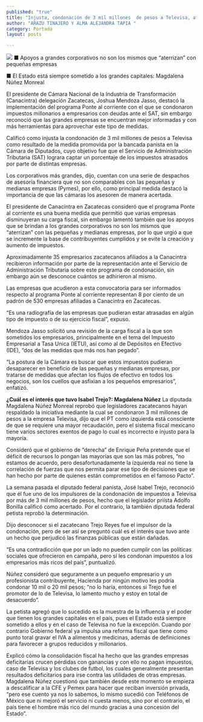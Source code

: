 ```yaml
---
published: "true"
title: "Injusta, condonación de 3 mil millones  de pesos a Televisa, afirma Canacintra"
author: "ARAZU TINAJERO Y ALMA ALEJANDRA TAPIA "
category: Portada
layout: posts

---
```


![](http://i.imgur.com/7mQ7Y7sm.jpg)
■ Apoyos a grandes corporativos no son los mismos que “aterrizan” con pequeñas empresas

■ El Estado está siempre sometido a los grandes capitales: Magdalena Núñez Monreal

El presidente de Cámara Nacional de la Industria de Transformación (Canacintra) delegación Zacatecas, Joshua Mendoza Jasso, destacó la implementación del programa Ponte al corriente con el que se condonaron impuestos millonarios a empresarios con deudas ante el SAT, sin embargo reconoció que las grandes empresas se encuentran mejor informadas y con más herramientas para aprovechar este tipo de medidas.

Calificó como injusta la condonación de 3 mil millones de pesos a Televisa como resultado de la medida promovida por la bancada panista en la Cámara de Diputados, cuyo objetivo fue que el Servicio de Administración Tributaria (SAT) lograra captar
un porcentaje de los impuestos atrasados por parte de distintas empresas.

Los corporativos más grandes, dijo, cuentan con una serie de despachos de asesoría financiera que no son comparables con las pequeñas y medianas empresas (Pymes), por ello, como principal medida destacó la importancia de que las cámaras los asesoren de manera acertada.

El presidente de Canacintra en Zacatecas consideró que el programa Ponte al corriente es una buena medida que permitió que varias empresas disminuyeran su carga fiscal, sin embargo lamentó también que los apoyos que se brindan a los grandes corporativos no son los mismos que “aterrizan” con las pequeñas y medianas empresas, por lo que urgió a que se incremente la base de contribuyentes cumplidos y se evite la creación y aumento de impuestos.

Aproximadamente 35 empresarios zacatecanos afiliados a la Canacintra recibieron información por parte de la representación ante el Servicio de Administración Tributaria sobre este programa de condonación, sin embargo aún se desconoce cuántos se adhirieron al mismo.

Las empresas que acudieron a esta convocatoria para ser informados respecto al programa Ponte al corriente representan 8 por ciento de un padrón de 530 empresas afiliadas a Canacintra en Zacatecas. 

“Es una radiografía de las empresas que pudieran estar atrasadas en algún tipo de impuesto o de su ejercicio fiscal”, expuso.

Mendoza Jasso solicitó una revisión de la carga fiscal a la que son sometidos los empresarios, principalmente en el tema del Impuesto Empresarial a Tasa Unica (IETU), así como al de Depósitos en Efectivo (IDE), “dos de las medidas que más nos han pegado”.

“La postura de la Cámara es buscar que estos impuestos pudieran desaparecer en beneficio de las pequeñas y medianas empresas, por tratarse de medidas que afectan los flujos de efectivo en todos los negocios, son los cuellos que asfixian a los pequeños empresarios”, enfatizó.

**¿Cuál es el interés que tuvo 
Isabel Trejo?: Magdalena Núñez**
La diputada Magdalena Núñez Monreal reprobó que legisladores zacatecanos hayan respaldado la iniciativa mediante la cual se condonaron 3 mil millones de pesos a la empresa Televisa, dijo que el PT como izquierda está consciente de que se requiere una mayor recaudación, pero el sistema fiscal mexicano tiene varios sectores exentos de pago lo cual es incorrecto e injusto para la  mayoría.

Consideró que el gobierno de “derecha” de Enrique Peña pretende que el déficit de recursos lo pongan las mayorías que son las más pobres, “no estamos de acuerdo, pero desafortunadamente la izquierda real no tiene la correlación de fuerzas que nos permita parar ese tipo de decisiones que se han hecho por parte de quienes están comprometidos en el famoso Pacto”.

La semana pasada el diputado federal panista, José Isabel Trejo, reconoció que él fue uno de los impulsores de la condonación de impuestos a Televisa por más de 3 mil millones de pesos, hecho que el legislador priísta Adolfo Bonilla calificó como acertado. Por el contrario, la también diputada federal petista reprobó la determinación.

Dijo desconocer si el zacatecano Trejo Reyes fue el impulsor de la condonación, pero de ser así se preguntó cuál es el interés que tuvo ante un hecho que perjudicó las finanzas públicas que están dañadas. 

“Es una contradicción que por un lado no pueden cumplir con las políticas sociales que ofrecieron en campaña, pero sí les condonan impuestos a los empresarios más ricos del país”, puntualizó.

Núñez consideró que seguramente a un pequeño empresario y un profesionista contribuyente, Hacienda por ningún motivo les podría condonar 10 mil o 20 mil pesos; “no lo haría, entonces si Trejo fue el promotor de lo de Televisa, lo lamento mucho y estoy en total de desacuerdo”.

La petista agregó que lo sucedido es la muestra de la influencia y el poder que tienen los grandes capitales en el país, pues el Estado está siempre sometido a ellos y en el caso de Televisa no fue la excepción. Cuando por contrario Gobierno federal ya impulsa una reforma fiscal que tiene como punto toral gravar el IVA a alimentos y medicinas, además de definiciones para favorecer a grupos reducidos y millonarios. 

Explicó cómo la consolidación fiscal ha hecho que las grandes empresas deficitarias crucen pérdidas con ganancias y con ello no pagan impuestos, caso de Televisa y los clubes de futbol, los cuales generalmente presentan resultados deficitarios para irse contra las utilidades de otras empresas.
Magdalena Núñez cuestionó que también desde este momento se empieza a descalificar a la CFE y Pemex para hacer que reciban inversión privada, “pero ese cuento ya nos lo sabemos, lo mismo sucedió con Teléfonos de México que ni mejoró el servicio ni cuesta menos, sino por el contrario, el país tiene el hombre más rico del mundo gracias a una concesión del Estado”.
